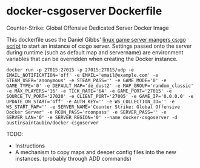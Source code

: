 docker-csgoserver Dockerfile
===========

Counter-Strike: Global Offensive Dedicated Server Docker Image

This dockerfile uses the Daniel Gibbs' [linux game server mangers cs:go script](http://gameservermanagers.com/lgsm/csgoserver/) to start an instance of cs:go server. Settings passed onto the server during runtime (such as default map and servername) are environment variables that can be overridden when creating the Docker instance.

```
docker run -p 27015:27015 -p 27015:27015/udp -e EMAIL_NOTIFICATION='off' -e EMAIL='email@example.com' -e STEAM_USER='anonymous' -e STEAM_PASS='' -e GAME_MODE='0' -e GAME_TYPE='0' -e DEFAULT_MAP='de_dust2' -e MAP_GROUP='random_classic' -e MAX_PLAYERS='16' -e TICK_RATE='64' -e GAME_PORT='27015' -e SOURCE_TV_PORT='27020' -e CLIENT_PORT='27005' -e GAME_IP='0.0.0.0' -e UPDATE_ON_START='off' -e AUTH_KEY='' -e WS_COLLECTION_ID='' -e WS_START_MAP='' -e SERVER_NAME='Counter Strike: Global Offensive Docker Server' -e RCON_PASS='rconpass' -e SERVER_PASS='' -e SERVER_LAN='0' -e SERVER_REGION='0' --name docker-csgoserver -d austinsaintaubin/docker-csgoserver
```

TODO:
* Instructions
* A mechanism to copy maps and deeper config files into the new instances. (probably through ADD commands)